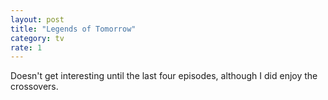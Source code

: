 ```yaml
---
layout: post
title: "Legends of Tomorrow"
category: tv
rate: 1
---
```


Doesn't get interesting until the last four episodes, although I did enjoy the crossovers.
